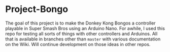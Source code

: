 # Project-Bongo
The goal of this project is to make the Donkey Kong Bongos a controller playable in Super Smash Bros using an Arduino Nano. For awhile, I used this repo for testing all sorts of things with other controllers and Arduinos. All that is available in branches other than `master` with various documentation on the Wiki. Will continue development on those ideas in other repos.
